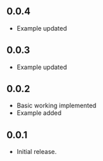 ## 0.0.4

* Example updated

## 0.0.3

* Example updated

## 0.0.2

* Basic working implemented
* Example added

## 0.0.1

* Initial release.
